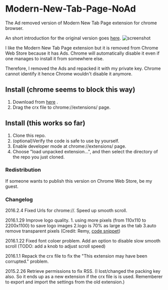 # Modern-New-Tab-Page-NoAd
The Ad removed version of Modern New Tab Page extension for chrome browser.

An short introduction for the original version goes [here](http://thenextweb.com/apps/2014/11/16/8-chrome-extensions-transform-new-tab-page/4/).
![screenshot](http://cdn1.tnwcdn.com/wp-content/blogs.dir/1/files/2014/11/Screen-Shot-2014-11-16-at-11.02.10-am.png)

I like the Modern New Tab Page extension but it is removed from Chrome Web Store because it has Ads.
Chrome will automatically disable it even if one manages to install it from somewhere else.

Therefore, I removed the Ads and repacked it with my private key. Chrome cannot identify it hence Chrome wouldn't disable it anymore.

## Install (chrome seems to block this way)
1. Download from [here](https://eaufavor.net/Modern-New-Tab-Page-NoAd.crx) .
2. Drag the crx file to chrome://extensions/ page.

## Install (this works so far)
1. Clone this repo.
2. (optional)Verify the code is safe to use by yourself.
3. Enable developer mode at chrome://extensions/ page.
2. Choose "load unpacked extension...", and then select the directory of the repo you just cloned.

### Redistribution
If someone wants to publish this version on Chrome Web Store, be my guest.

### Changelog
2016.2.4
Fixed Urls for chrome://. Speed up smooth scroll.

2016.1.29
Improve logo quality. 1. using more pixels (from 110x110 to 2200x1100) to save logo images 2.logo is 70% as large as the tab 3.auto remove transparent pixels (Credit: Remy, [code snippet](https://gist.github.com/remy/784508))

2016.1.22
Fixed font coloer problem. Add an option to disable slow smooth scroll (TODO: add a knob to adjust scroll speed)

2016.1.1
Repack the crx file to fix the "This extension may have been corrupted." problem.

2015.2.26 Retrieve permissions to fix RSS.
(I lost/changed the packing key also. So it ends up as a new extension if the crx file is is used. Rememberer to export and import the settings from the old extension.)
